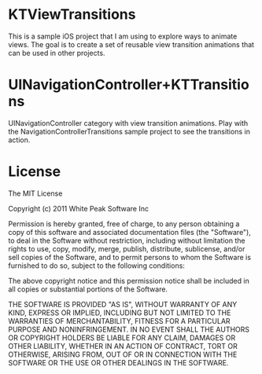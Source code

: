 KTViewTransitions
=================

This is a sample iOS project that I am using to explore ways to animate views. The goal is to create a set of reusable view transition animations that can be used in other projects.

UINavigationController+KTTransitions
====================================

UINavigationController category with view transition animations. Play with the NavigationControllerTransitions sample project to see the transitions in action.

License
=======

The MIT License

Copyright (c) 2011 White Peak Software Inc

Permission is hereby granted, free of charge, to any person obtaining a copy
of this software and associated documentation files (the "Software"), to deal
in the Software without restriction, including without limitation the rights
to use, copy, modify, merge, publish, distribute, sublicense, and/or sell
copies of the Software, and to permit persons to whom the Software is
furnished to do so, subject to the following conditions:

The above copyright notice and this permission notice shall be included in
all copies or substantial portions of the Software.

THE SOFTWARE IS PROVIDED "AS IS", WITHOUT WARRANTY OF ANY KIND, EXPRESS OR
IMPLIED, INCLUDING BUT NOT LIMITED TO THE WARRANTIES OF MERCHANTABILITY,
FITNESS FOR A PARTICULAR PURPOSE AND NONINFRINGEMENT. IN NO EVENT SHALL THE
AUTHORS OR COPYRIGHT HOLDERS BE LIABLE FOR ANY CLAIM, DAMAGES OR OTHER
LIABILITY, WHETHER IN AN ACTION OF CONTRACT, TORT OR OTHERWISE, ARISING FROM,
OUT OF OR IN CONNECTION WITH THE SOFTWARE OR THE USE OR OTHER DEALINGS IN
THE SOFTWARE.